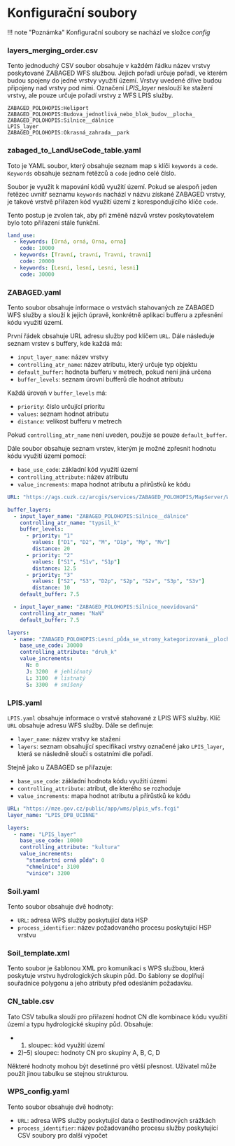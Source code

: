 # Konfigurační soubory
!!! note "Poznámka"
	Konfigurační soubory se nachází ve složce _config_

### layers_merging_order.csv
Tento jednoduchý CSV soubor obsahuje v každém řádku název vrstvy poskytované ZABAGED WFS službou. Jejich pořadí určuje pořadí, ve kterém budou spojeny do jedné vrstvy využití území. Vrstvy uvedené dříve budou připojeny nad vrstvy pod nimi. Označení *LPIS_layer* neslouží ke stažení vrstvy, ale pouze určuje pořadí vrstvy z WFS LPIS služby.

```csv
ZABAGED_POLOHOPIS:Heliport
ZABAGED_POLOHOPIS:Budova_jednotlivá_nebo_blok_budov__plocha_
ZABAGED_POLOHOPIS:Silnice__dálnice
LPIS_layer
ZABAGED_POLOHOPIS:Okrasná_zahrada__park
```

### zabaged_to_LandUseCode_table.yaml
Toto je YAML soubor, který obsahuje seznam map s klíči `keywords` a `code`. `Keywords` obsahuje seznam řetězců a `code` jedno celé číslo.

Soubor je využit k mapování kódů využití území. Pokud se alespoň jeden řetězec uvnitř seznamu `keywords` nachází v názvu získané ZABAGED vrstvy, je takové vrstvě přiřazen kód využití území z korespondujícího klíče `code`.

Tento postup je zvolen tak, aby při změně názvů vrstev poskytovatelem bylo toto přiřazení stále funkční.

```yaml
land_use:
  - keywords: [Orná, orná, Orna, orna]
    code: 10000
  - keywords: [Travní, travní, Travni, travni]
    code: 20000
  - keywords: [Lesní, lesní, Lesni, lesni]
    code: 30000
```

### ZABAGED.yaml
Tento soubor obsahuje informace o vrstvách stahovaných ze ZABAGED WFS služby a slouží k jejich úpravě, konkrétně aplikaci bufferu a zpřesnění kódu využití území.

První řádek obsahuje URL adresu služby pod klíčem `URL`. Dále následuje seznam vrstev s buffery, kde každá má:

- `input_layer_name`: název vrstvy
- `controlling_atr_name`: název atributu, který určuje typ objektu
- `default_buffer`: hodnota bufferu v metrech, pokud není jiná určena
- `buffer_levels`: seznam úrovní bufferů dle hodnot atributu

Každá úroveň v `buffer_levels` má:

- `priority`: číslo určující prioritu
- `values`: seznam hodnot atributu
- `distance`: velikost bufferu v metrech

Pokud `controlling_atr_name` není uveden, použije se pouze `default_buffer`.

Dále soubor obsahuje seznam vrstev, kterým je možné zpřesnit hodnotu kódu využití území pomocí:

- `base_use_code`: základní kód využití území
- `controlling_attribute`: název atributu
- `value_increments`: mapa hodnot atributu a přírůstků ke kódu

```yaml
URL: "https://ags.cuzk.cz/arcgis/services/ZABAGED_POLOHOPIS/MapServer/WFSServer"

buffer_layers:
  - input_layer_name: "ZABAGED_POLOHOPIS:Silnice__dálnice"
    controlling_atr_name: "typsil_k"
    buffer_levels:
      - priority: "1"
        values: ["D1", "D2", "M", "D1p", "Mp", "Mv"]
        distance: 20
      - priority: "2"
        values: ["S1", "S1v", "S1p"]
        distance: 12.5
      - priority: "3"
        values: ["S2", "S3", "D2p", "S2p", "S2v", "S3p", "S3v"]
        distance: 10
    default_buffer: 7.5

  - input_layer_name: "ZABAGED_POLOHOPIS:Silnice_neevidovaná"
    controlling_atr_name: "NaN"
    default_buffer: 7.5

layers:
  - name: "ZABAGED_POLOHOPIS:Lesní_půda_se_stromy_kategorizovaná__plocha_"
    base_use_code: 30000
    controlling_attribute: "druh_k"
    value_increments:
      N: 0
      J: 3200  # jehličnatý
      L: 3100  # listnatý
      S: 3300  # smíšený
```

### LPIS.yaml
`LPIS.yaml` obsahuje informace o vrstvě stahované z LPIS WFS služby. Klíč `URL` obsahuje adresu WFS služby. Dále se definuje:

- `layer_name`: název vrstvy ke stažení
- `layers`: seznam obsahující specifikaci vrstvy označené jako `LPIS_layer`, která se následně sloučí s ostatními dle pořadí.

Stejně jako u ZABAGED se přiřazuje:

- `base_use_code`: základní hodnota kódu využití území
- `controlling_attribute`: atribut, dle kterého se rozhoduje
- `value_increments`: mapa hodnot atributu a přírůstků ke kódu

```yaml
URL: "https://mze.gov.cz/public/app/wms/plpis_wfs.fcgi"
layer_name: "LPIS_DPB_UCINNE"

layers:
  - name: "LPIS_layer"
    base_use_code: 10000
    controlling_attribute: "kultura"
    value_increments:
      "standartní orná půda": 0
      "chmelnice": 3100
      "vinice": 3200
```

### Soil.yaml
Tento soubor obsahuje dvě hodnoty:

- `URL`: adresa WPS služby poskytující data HSP
- `process_identifier`: název požadovaného procesu poskytující HSP vrstvu


### Soil_template.xml
Tento soubor je šablonou XML pro komunikaci s WPS službou, která poskytuje vrstvu hydrologických skupin půd. Do šablony se doplňují souřadnice polygonu a jeho atributy před odesláním požadavku.

### CN_table.csv
Tato CSV tabulka slouží pro přiřazení hodnot CN dle kombinace kódu využití území a typu hydrologické skupiny půd. Obsahuje:

- 1) sloupec: kód využití území
- 2)–5) sloupec: hodnoty CN pro skupiny A, B, C, D

Některé hodnoty mohou být desetinné pro větší přesnost. Uživatel může použít jinou tabulku se stejnou strukturou.

### WPS_config.yaml
Tento soubor obsahuje dvě hodnoty:

- `URL`: adresa WPS služby poskytující data o šestihodinových srážkách
- `process_identifier`: název požadovaného procesu služby poskytující CSV soubory pro další výpočet
